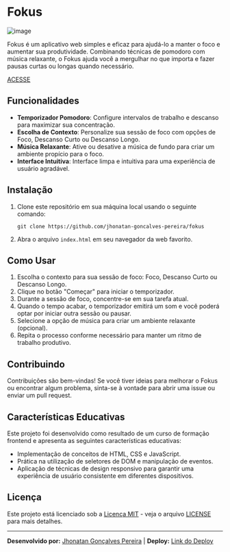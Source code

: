 
# Fokus

![image](https://github.com/jhonatan-goncalves-pereira/fokus/assets/94761781/724110b9-564c-42ed-865a-6be8abd3d007)

Fokus é um aplicativo web simples e eficaz para ajudá-lo a manter o foco e aumentar sua produtividade. Combinando técnicas de pomodoro com música relaxante, o Fokus ajuda você a mergulhar no que importa e fazer pausas curtas ou longas quando necessário.


[ACESSE](https://jhonatan-goncalves-pereira.github.io/fokus/)

## Funcionalidades

- **Temporizador Pomodoro**: Configure intervalos de trabalho e descanso para maximizar sua concentração.
- **Escolha de Contexto**: Personalize sua sessão de foco com opções de Foco, Descanso Curto ou Descanso Longo.
- **Música Relaxante**: Ative ou desative a música de fundo para criar um ambiente propício para o foco.
- **Interface Intuitiva**: Interface limpa e intuitiva para uma experiência de usuário agradável.

## Instalação

1. Clone este repositório em sua máquina local usando o seguinte comando:

    ```
    git clone https://github.com/jhonatan-goncalves-pereira/fokus
    ```

2. Abra o arquivo `index.html` em seu navegador da web favorito.

## Como Usar

1. Escolha o contexto para sua sessão de foco: Foco, Descanso Curto ou Descanso Longo.
2. Clique no botão "Começar" para iniciar o temporizador.
3. Durante a sessão de foco, concentre-se em sua tarefa atual.
4. Quando o tempo acabar, o temporizador emitirá um som e você poderá optar por iniciar outra sessão ou pausar.
5. Selecione a opção de música para criar um ambiente relaxante (opcional).
6. Repita o processo conforme necessário para manter um ritmo de trabalho produtivo.

## Contribuindo

Contribuições são bem-vindas! Se você tiver ideias para melhorar o Fokus ou encontrar algum problema, sinta-se à vontade para abrir uma issue ou enviar um pull request.

## Características Educativas

Este projeto foi desenvolvido como resultado de um curso de formação frontend e apresenta as seguintes características educativas:
- Implementação de conceitos de HTML, CSS e JavaScript.
- Prática na utilização de seletores de DOM e manipulação de eventos.
- Aplicação de técnicas de design responsivo para garantir uma experiência de usuário consistente em diferentes dispositivos.

## Licença

Este projeto está licenciado sob a [Licença MIT](https://opensource.org/licenses/MIT) - veja o arquivo [LICENSE](LICENSE) para mais detalhes.

---

**Desenvolvido por:** [Jhonatan Gonçalves Pereira](https://www.linkedin.com/in/jhonatan-goncalves-pereira/) | **Deploy:** [Link do Deploy](https://jhonatan-goncalves-pereira.github.io/fokus/)
